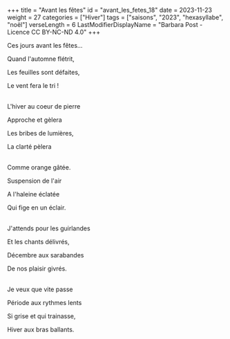 +++
title = "Avant les fêtes"
id = "avant_les_fetes_18"
date = 2023-11-23
weight = 27
categories = ["Hiver"]
tags = ["saisons", "2023", "hexasyllabe", "noël"]
verseLength = 6
LastModifierDisplayName = "Barbara Post - Licence CC BY-NC-ND 4.0"
+++

Ces jours avant les fêtes...

Quand l'automne flétrit,

Les feuilles sont défaites,

Le vent fera le tri !

 \
L'hiver au coeur de pierre

Approche et gèlera

Les bribes de lumières,

La clarté pèlera

 \
Comme orange gâtée.

Suspension de l'air

A l'haleine éclatée

Qui fige en un éclair.

 \
J'attends pour les guirlandes

Et les chants délivrés,

Décembre aux sarabandes

De nos plaisir givrés.

 \
Je veux que vite passe

Période aux rythmes lents

Si grise et qui trainasse,

Hiver aux bras ballants.
